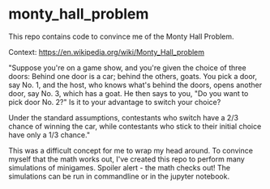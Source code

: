 # monty_hall_problem
This repo contains code to convince me of the Monty Hall Problem.

Context: https://en.wikipedia.org/wiki/Monty_Hall_problem

"Suppose you're on a game show, and you're given the choice of three doors: Behind one door is a car; behind the others, goats. You pick a door, say No. 1, and the host, who knows what's behind the doors, opens another door, say No. 3, which has a goat. He then says to you, "Do you want to pick door No. 2?" Is it to your advantage to switch your choice?

Under the standard assumptions, contestants who switch have a 2/3 chance of winning the car, while contestants who stick to their initial choice have only a 1/3 chance."

This was a difficult concept for me to wrap my head around.  To convince myself that the math works out, I've created this repo to perform many simulations of minigames.  Spoiler alert - the math checks out!  The simulations can be run in commandline or in the jupyter notebook.
